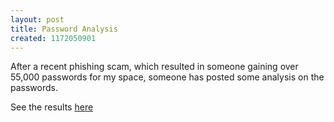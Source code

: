 ```yaml
--- 
layout: post
title: Password Analysis
created: 1172050901
---
```

After a recent phishing scam, which resulted in someone gaining over 55,000 passwords for my space, someone has posted some analysis on the passwords.

See the results <a href="http://www.schneier.com/blog/archives/2006/12/realworld_passw.html">here</a>

